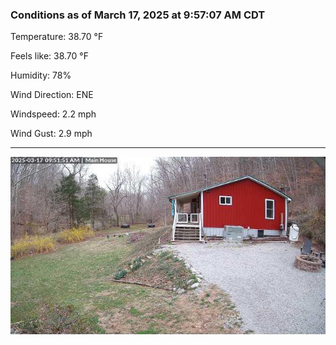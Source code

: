 ### Conditions as of March 17, 2025 at 9:57:07 AM CDT 

Temperature: 38.70 &deg;F

Feels like: 38.70 &deg;F

Humidity: 78%

Wind Direction: ENE

Windspeed: 2.2 mph

Wind Gust: 2.9 mph

---

<img src="./images/latest.jpeg"/>

